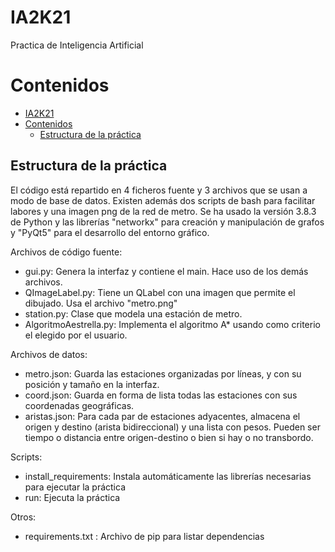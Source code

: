 # IA2K21
Practica de Inteligencia Artificial

# Contenidos
- [IA2K21](#ia2k21)
- [Contenidos](#contenidos)
  - [Estructura de la práctica](#estructura-de-la-práctica)

## Estructura de la práctica
El código está repartido en 4 ficheros fuente y 3 archivos que se usan a modo de base de datos. Existen además dos scripts de bash para facilitar labores y una imagen png de la red de metro. Se ha usado la versión 3.8.3 de Python y las librerías "networkx" para creación y manipulación de grafos y "PyQt5" para el desarrollo del entorno gráfico.

Archivos de código fuente:
- gui.py: Genera la interfaz y contiene el main. Hace uso de los demás archivos.
- QImageLabel.py: Tiene un QLabel con una imagen que permite el dibujado. Usa el archivo "metro.png"
- station.py: Clase que modela una estación de metro.
- AlgoritmoAestrella.py: Implementa el algoritmo A* usando como criterio el elegido por el usuario.

Archivos de datos:
- metro.json: Guarda las estaciones organizadas por líneas, y con su posición y tamaño en la interfaz.
- coord.json: Guarda en forma de lista todas las estaciones con sus coordenadas geográficas.
- aristas.json: Para cada par de estaciones adyacentes, almacena el origen y destino (arista bidireccional) y una lista con pesos. Pueden ser tiempo o distancia entre origen-destino o bien si hay o no transbordo.

Scripts:
- install_requirements: Instala automáticamente las librerías necesarias para ejecutar la práctica
- run: Ejecuta la práctica

Otros:
- requirements.txt : Archivo de pip para listar dependencias


